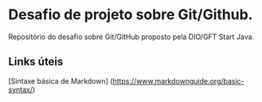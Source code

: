 # Desafio de projeto sobre Git/Github.
Repositório do desafio sobre Git/GitHub proposto pela DIO/GFT Start Java.

## Links úteis
[Sintaxe básica de Markdown] (https://www.markdownguide.org/basic-syntax/)
